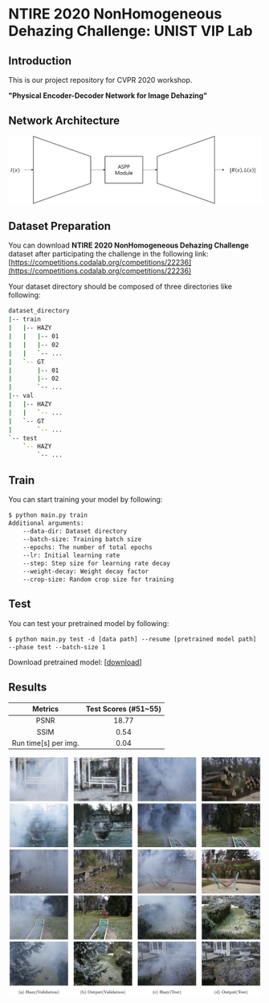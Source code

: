 # NTIRE 2020 NonHomogeneous Dehazing Challenge: UNIST VIP Lab
## Introduction
This is our project repository for CVPR 2020 workshop.

**"Physical Encoder-Decoder Network for Image Dehazing"**

## Network Architecture
![architecture](./figure/architecture.png)

## Dataset Preparation
You can download **NTIRE 2020 NonHomogeneous Dehazing Challenge** dataset after participating the challenge in the following link:
[https://competitions.codalab.org/competitions/22236](https://competitions.codalab.org/competitions/22236)

Your dataset directory should be composed of three directories like following:
```bash
dataset_directory
|-- train
|   |-- HAZY
|   |   |-- 01
|   |   |-- 02
|   |   `-- ...
|   `-- GT
|       |-- 01
|       |-- 02
|       `-- ...
|-- val
|   |-- HAZY
|   |   `-- ...
|   `-- GT
|       `-- ...
`-- test
    `-- HAZY
        `-- ...
```

## Train
You can start training your model by following:
```
$ python main.py train
Additional arguments:
    --data-dir: Dataset directory
    --batch-size: Training batch size
    --epochs: The number of total epochs
    --lr: Initial learning rate
    --step: Step size for learning rate decay
    --weight-decay: Weight decay factor
    --crop-size: Random crop size for training
```


## Test
You can test your pretrained model by following:
```
$ python main.py test -d [data path] --resume [pretrained model path] --phase test --batch-size 1
```

Download pretrained model: [[download](https://drive.google.com/open?id=1wLYJWlMtSOmcU_GP-4TMcV9uHDX8TLlP)]

## Results
| Metrics | Test Scores (#51~55)
|:----:|:----:|
| PSNR | 18.77 |
| SSIM | 0.54 |
| Run time[s] per img. | 0.04 | |

![results](./figure/results.PNG)
